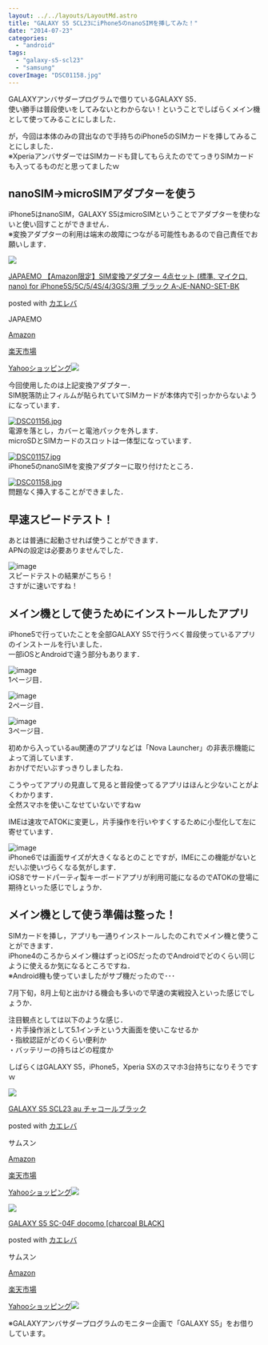 ```yaml
---
layout: ../../layouts/LayoutMd.astro
title: "GALAXY S5 SCL23にiPhone5のnanoSIMを挿してみた！"
date: "2014-07-23"
categories: 
  - "android"
tags: 
  - "galaxy-s5-scl23"
  - "samsung"
coverImage: "DSC01158.jpg"
---
```


GALAXYアンバサダープログラムで借りているGALAXY S5．  
使い勝手は普段使いをしてみないとわからない！ということでしばらくメイン機として使ってみることにしました．

が，今回は本体のみの貸出なので手持ちのiPhone5のSIMカードを挿してみることにしました．  
※XperiaアンバサダーではSIMカードも貸してもらえたのでてっきりSIMカードも入ってるものだと思ってましたｗ

## nanoSIM→microSIMアダプターを使う

iPhone5はnanoSIM，GALAXY S5はmicroSIMということでアダプターを使わないと使い回すことができません．  
※変換アダプターの利用は端末の故障につながる可能性もあるので自己責任でお願いします．

[![](/wp/images/41DzhrIXB9L._SL160_.jpg)](https://www.amazon.co.jp/exec/obidos/ASIN/B009RIN79W/mizuka123-22/ref=nosim/)

[JAPAEMO 【Amazon限定】SIM変換アダプター 4点セット (標準, マイクロ, nano) for iPhone5S/5C/5/4S/4/3GS/3用 ブラック A-JE-NANO-SET-BK](https://www.amazon.co.jp/exec/obidos/ASIN/B009RIN79W/mizuka123-22/ref=nosim/)

posted with [カエレバ](http://kaereba.com)

JAPAEMO

[Amazon](http://www.amazon.co.jp/gp/search?keywords=JAPAEMO%20%81yAmazon%8C%C0%92%E8%81zSIM%95%CF%8A%B7%83A%83_%83v%83%5E%81%5B%204%93_%83Z%83b%83g%20%28%95W%8F%80%2C%20%83%7D%83C%83N%83%8D%2C%20nano%29%20for%20iPhone5S%2F5C%2F5%2F4S%2F4%2F3GS%2F3%97p%20%83u%83%89%83b%83N%20A-JE-NANO-SET-BK&__mk_ja_JP=%83J%83%5E%83J%83i&tag=mizuka123-22 "アマゾン")

[楽天市場](http://hb.afl.rakuten.co.jp/hgc/032b53ee.4b34c5ee.0f4a541e.f440145e/?pc=http%3A%2F%2Fsearch.rakuten.co.jp%2Fsearch%2Fmall%2FJAPAEMO%2520%25E3%2580%2590Amazon%25E9%2599%2590%25E5%25AE%259A%25E3%2580%2591SIM%25E5%25A4%2589%25E6%258F%259B%25E3%2582%25A2%25E3%2583%2580%25E3%2583%2597%25E3%2582%25BF%25E3%2583%25BC%25204%25E7%2582%25B9%25E3%2582%25BB%25E3%2583%2583%25E3%2583%2588%2520%2528%25E6%25A8%2599%25E6%25BA%2596%252C%2520%25E3%2583%259E%25E3%2582%25A4%25E3%2582%25AF%25E3%2583%25AD%252C%2520nano%2529%2520for%2520iPhone5S%252F5C%252F5%252F4S%252F4%252F3GS%252F3%25E7%2594%25A8%2520%25E3%2583%2596%25E3%2583%25A9%25E3%2583%2583%25E3%2582%25AF%2520A-JE-NANO-SET-BK%2F-%2Ff.1-p.1-s.1-sf.0-st.A-v.2%3Fx%3D0%26scid%3Daf_ich_link_urltxt%26m%3Dhttp%3A%2F%2Fm.rakuten.co.jp%2F "楽天市場")

[Yahooショッピング![](//ad.jp.ap.valuecommerce.com/servlet/gifbanner?sid=3066752&pid=881990642)](//ck.jp.ap.valuecommerce.com/servlet/referral?sid=3066752&pid=881990642&vc_url=http%3A%2F%2Fshopping.search.yahoo.co.jp%2Fsearch%3FuIv%3Don%26ei%3DUTF-8%26tab_ex%3Dcommerce%26slider%3D0%26va%3DJAPAEMO%2520%25E3%2580%2590Amazon%25E9%2599%2590%25E5%25AE%259A%25E3%2580%2591SIM%25E5%25A4%2589%25E6%258F%259B%25E3%2582%25A2%25E3%2583%2580%25E3%2583%2597%25E3%2582%25BF%25E3%2583%25BC%25204%25E7%2582%25B9%25E3%2582%25BB%25E3%2583%2583%25E3%2583%2588%2520%2528%25E6%25A8%2599%25E6%25BA%2596%252C%2520%25E3%2583%259E%25E3%2582%25A4%25E3%2582%25AF%25E3%2583%25AD%252C%2520nano%2529%2520for%2520iPhone5S%252F5C%252F5%252F4S%252F4%252F3GS%252F3%25E7%2594%25A8%2520%25E3%2583%2596%25E3%2583%25A9%25E3%2583%2583%25E3%2582%25AF%2520A-JE-NANO-SET-BK "Yahooショッピング")

今回使用したのは上記変換アダプター．  
SIM脱落防止フィルムが貼られていてSIMカードが本体内で引っかからないようになっています．

[![DSC01156.jpg](/wp/images/14535238908_e173f9726e_b.jpg)](https://www.flickr.com/photos/67522130@N08/14535238908/ "DSC01156.jpg")  
電源を落とし，カバーと電池パックを外します．  
microSDとSIMカードのスロットは一体型になっています．

[![DSC01157.jpg](/wp/images/14535250949_d475604e73_b.jpg)](https://www.flickr.com/photos/67522130@N08/14535250949/ "DSC01157.jpg")  
iPhone5のnanoSIMを変換アダプターに取り付けたところ．

[![DSC01158.jpg](/wp/images/14535231270_6da9060053_b.jpg)](https://www.flickr.com/photos/67522130@N08/14535231270/ "DSC01158.jpg")  
問題なく挿入することができました．

## 早速スピードテスト！

あとは普通に起動させれば使うことができます．  
APNの設定は必要ありませんでした．

![image](/wp/images/image.png "image")  
スピードテストの結果がこちら！  
さすがに速いですね！

## メイン機として使うためにインストールしたアプリ

iPhone5で行っていたことを全部GALAXY S5で行うべく普段使っているアプリのインストールを行いました．  
一部iOSとAndroidで違う部分もあります．

![image](/wp/images/image1.png "image")   
1ページ目．

![image](/wp/images/image2.png "image")  
2ページ目．

![image](/wp/images/image3.png "image")  
3ページ目．

初めから入っているau関連のアプリなどは「Nova Launcher」の非表示機能によって消しています．  
おかげでだいぶすっきりしましたね．

こうやってアプリの見直して見ると普段使ってるアプリはほんと少ないことがよくわかります．  
全然スマホを使いこなせていないですねｗ

IMEは速攻でATOKに変更し，片手操作を行いやすくするために小型化して左に寄せています．

![image](/wp/images/image4.png "image")  
iPhone6では画面サイズが大きくなるとのことですが，IMEにこの機能がないとだいぶ使いづらくなる気がします．  
iOS8でサードパーティ製キーボードアプリが利用可能になるのでATOKの登場に期待といった感じでしょうか．

## メイン機として使う準備は整った！

SIMカードを挿し，アプリも一通りインストールしたのこれでメイン機と使うことができます．  
iPhone4のころからメイン機はずっとiOSだったのでAndroidでどのくらい同じように使えるか気になるところですね．  
※Android機も使っていましたがサブ機だったので･･･

7月下旬，8月上旬と出かける機会も多いので早速の実戦投入といった感じでしょうか．

注目観点としては以下のような感じ．  
・片手操作派として5.1インチという大画面を使いこなせるか  
・指紋認証がどのくらい便利か  
・バッテリーの持ちはどの程度か

しばらくはGALAXY S5，iPhone5，Xperia SXのスマホ3台持ちになりそうですｗ

[![](/wp/images/51Hulg%2BmtyL._SL160_.jpg)](https://www.amazon.co.jp/exec/obidos/ASIN/B00KXVOP3O/mizuka123-22/ref=nosim/)

[GALAXY S5 SCL23 au チャコールブラック](https://www.amazon.co.jp/exec/obidos/ASIN/B00KXVOP3O/mizuka123-22/ref=nosim/)

posted with [カエレバ](http://kaereba.com)

サムスン

[Amazon](http://www.amazon.co.jp/gp/search?keywords=GALAXY%20S5%20SCL23%20au%20%83%60%83%83%83R%81%5B%83%8B%83u%83%89%83b%83N&__mk_ja_JP=%83J%83%5E%83J%83i&tag=mizuka123-22 "アマゾン")

[楽天市場](http://hb.afl.rakuten.co.jp/hgc/032b53ee.4b34c5ee.0f4a541e.f440145e/?pc=http%3A%2F%2Fsearch.rakuten.co.jp%2Fsearch%2Fmall%2FGALAXY%2520S5%2520SCL23%2520au%2520%25E3%2583%2581%25E3%2583%25A3%25E3%2582%25B3%25E3%2583%25BC%25E3%2583%25AB%25E3%2583%2596%25E3%2583%25A9%25E3%2583%2583%25E3%2582%25AF%2F-%2Ff.1-p.1-s.1-sf.0-st.A-v.2%3Fx%3D0%26scid%3Daf_ich_link_urltxt%26m%3Dhttp%3A%2F%2Fm.rakuten.co.jp%2F "楽天市場")

[Yahooショッピング![](//ad.jp.ap.valuecommerce.com/servlet/gifbanner?sid=3066752&pid=881990642)](//ck.jp.ap.valuecommerce.com/servlet/referral?sid=3066752&pid=881990642&vc_url=http%3A%2F%2Fshopping.search.yahoo.co.jp%2Fsearch%3FuIv%3Don%26ei%3DUTF-8%26tab_ex%3Dcommerce%26slider%3D0%26va%3DGALAXY%2520S5%2520SCL23%2520au%2520%25E3%2583%2581%25E3%2583%25A3%25E3%2582%25B3%25E3%2583%25BC%25E3%2583%25AB%25E3%2583%2596%25E3%2583%25A9%25E3%2583%2583%25E3%2582%25AF "Yahooショッピング")

[![](/wp/images/5111S0sIUCL._SL160_.jpg)](https://www.amazon.co.jp/exec/obidos/ASIN/B00KYHZHFW/mizuka123-22/ref=nosim/)

[GALAXY S5 SC-04F docomo \[charcoal BLACK\]](https://www.amazon.co.jp/exec/obidos/ASIN/B00KYHZHFW/mizuka123-22/ref=nosim/)

posted with [カエレバ](http://kaereba.com)

サムスン

[Amazon](http://www.amazon.co.jp/gp/search?keywords=GALAXY%20S5%20SC-04F%20docomo%20%5Bcharcoal%20BLACK%5D&__mk_ja_JP=%83J%83%5E%83J%83i&tag=mizuka123-22 "アマゾン")

[楽天市場](http://hb.afl.rakuten.co.jp/hgc/032b53ee.4b34c5ee.0f4a541e.f440145e/?pc=http%3A%2F%2Fsearch.rakuten.co.jp%2Fsearch%2Fmall%2FGALAXY%2520S5%2520SC-04F%2520docomo%2520%255Bcharcoal%2520BLACK%255D%2F-%2Ff.1-p.1-s.1-sf.0-st.A-v.2%3Fx%3D0%26scid%3Daf_ich_link_urltxt%26m%3Dhttp%3A%2F%2Fm.rakuten.co.jp%2F "楽天市場")

[Yahooショッピング![](//ad.jp.ap.valuecommerce.com/servlet/gifbanner?sid=3066752&pid=881990642)](//ck.jp.ap.valuecommerce.com/servlet/referral?sid=3066752&pid=881990642&vc_url=http%3A%2F%2Fshopping.search.yahoo.co.jp%2Fsearch%3FuIv%3Don%26ei%3DUTF-8%26tab_ex%3Dcommerce%26slider%3D0%26va%3DGALAXY%2520S5%2520SC-04F%2520docomo%2520%255Bcharcoal%2520BLACK%255D "Yahooショッピング")

※GALAXYアンバサダープログラムのモニター企画で「GALAXY S5」をお借りしています。

